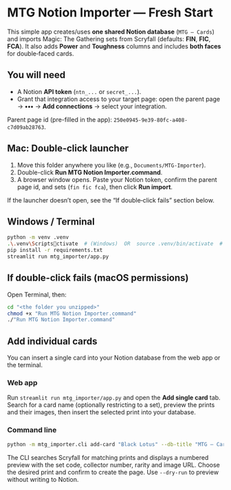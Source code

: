 # MTG Notion Importer — Fresh Start

This simple app creates/uses **one shared Notion database** (`MTG – Cards`) and imports Magic: The Gathering sets from Scryfall (defaults: **FIN**, **FIC**, **FCA**). It also adds **Power** and **Toughness** columns and includes **both faces** for double‑faced cards.

## You will need
- A Notion **API token** (`ntn_...` or `secret_...`).
- Grant that integration access to your target page: open the parent page → **•••** → **Add connections** → select your integration.

Parent page id (pre-filled in the app): `250e0945-9e39-80fc-a408-c7d09ab28763`.

## Mac: Double-click launcher
1. Move this folder anywhere you like (e.g., `Documents/MTG-Importer`).
2. Double-click **Run MTG Notion Importer.command**.
3. A browser window opens. Paste your Notion token, confirm the parent page id, and sets (`fin fic fca`), then click **Run import**.

If the launcher doesn’t open, see the “If double‑click fails” section below.

## Windows / Terminal
```bash
python -m venv .venv
.\.venv\Scriptsctivate  # (Windows)  OR  source .venv/bin/activate  # (macOS/Linux)
pip install -r requirements.txt
streamlit run mtg_importer/app.py
```

## If double-click fails (macOS permissions)
Open Terminal, then:
```bash
cd "<the folder you unzipped>"
chmod +x "Run MTG Notion Importer.command"
./"Run MTG Notion Importer.command"
```

## Add individual cards
You can insert a single card into your Notion database from the web app or the terminal.

### Web app
Run `streamlit run mtg_importer/app.py` and open the **Add single card** tab.
Search for a card name (optionally restricting to a set), preview the prints and
their images, then insert the selected print into your database.

### Command line
```bash
python -m mtg_importer.cli add-card "Black Lotus" --db-title "MTG – Cards" --parent <PAGE_ID> --token <NOTION_TOKEN>
```

The CLI searches Scryfall for matching prints and displays a numbered preview
with the set code, collector number, rarity and image URL. Choose the desired
print and confirm to create the page. Use `--dry-run` to preview without writing
to Notion.
